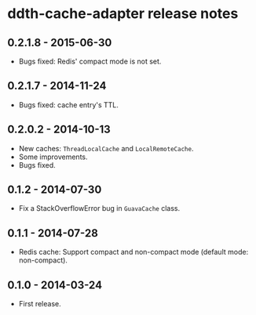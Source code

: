 ddth-cache-adapter release notes
================================

0.2.1.8 - 2015-06-30
--------------------
- Bugs fixed: Redis' compact mode is not set.


0.2.1.7 - 2014-11-24
--------------------
- Bugs fixed: cache entry's TTL.


0.2.0.2 - 2014-10-13
--------------------
- New caches: `ThreadLocalCache` and `LocalRemoteCache`.
- Some improvements.
- Bugs fixed.


0.1.2 - 2014-07-30
------------------
- Fix a StackOverflowError bug in `GuavaCache` class.


0.1.1 - 2014-07-28
------------------
- Redis cache: Support compact and non-compact mode (default mode: non-compact).


0.1.0 - 2014-03-24
------------------
- First release.
